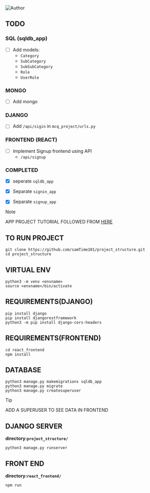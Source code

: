 ![Author](https://img.shields.io/badge/author-samip--regmi-blue)

## TODO

### SQL (sqldb_app)
- [ ] Add models: 
  - `Category`
  - `SubCategory`
  - `SubSubCategory`
  - `Role`
  - `UserRole`

### MONGO
- [ ] Add mongo

### DJANGO 
- [ ] Add `/api/sigin` in `mcq_project/urls.py`

### FRONTEND (REACT)
- [ ] Implement Signup frontend using API
  - `/api/signup`

### COMPLETED
- [x] seperate `sqldb_app`
- [x] Separate `signin_app`
- [x] Separate `signup_app`


> [!NOTE]  
> APP PROJECT TUTORIAL FOLLOWED FROM [HERE](https://www.geeksforgeeks.org/reactjs/how-to-connect-django-with-reactjs/)

## TO RUN PROJECT

```
git clone https://github.com/samTime101/project_structure.git
cd project_structure
```

## VIRTUAL ENV

```
python3 -m venv <envname>
source <envname>/bin/activate
```

## REQUIREMENTS(DJANGO)

```
pip install django
pip install djangorestframework
python3 -m pip install django-cors-headers
```

## REQUIREMENTS(FRONTEND)

```
cd react_frontend
npm install
```

## DATABASE
```
python3 manage.py makemigrations sqldb_app
python3 manage.py migrate
python3 manage.py createsuperuser
```

> [!TIP]
> ADD A SUPERUSER TO SEE DATA IN FRONTEND


## DJANGO SERVER

**directory:`project_structure/`**

```
python3 manage.py runserver
```

## FRONT END 

**directory:`react_frontend/`**

```
npm run 
```


